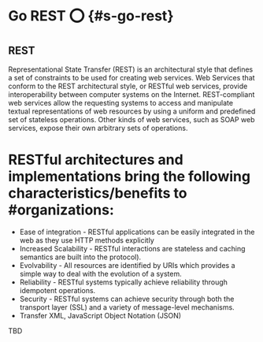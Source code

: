 # Go REST :o: {#s-go-rest}

## REST

Representational State Transfer (REST) is an architectural style that defines a set of constraints to be used for creating web services. Web Services that conform to the REST architectural style, or RESTful web services, provide interoperability between computer systems on the Internet. REST-compliant web services allow the requesting systems to access and manipulate textual representations of web resources by using a uniform and predefined set of stateless operations. Other kinds of web services, such as SOAP web services, expose their own arbitrary sets of operations.

# RESTful architectures and implementations bring the following characteristics/benefits to #organizations:

* Ease of integration - RESTful applications can be easily integrated in the web as they use HTTP methods explicitly
* Increased Scalability - RESTful interactions are stateless and caching semantics are built into the protocol). 
* Evolvability - All resources are identified by URIs which provides a simple way to deal with the evolution of a system. 
* Reliability - RESTful systems typically achieve reliability through idempotent operations.
* Security - RESTful systems can achieve security through both the transport layer (SSL) and a variety of message-level mechanisms.
* Transfer XML, JavaScript Object Notation (JSON)


TBD

